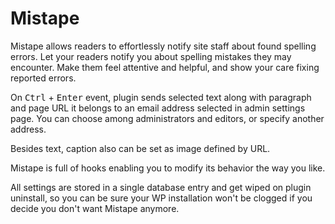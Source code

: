 # Mistape

Mistape allows readers to effortlessly notify site staff about found spelling errors. Let your readers notify you about spelling mistakes they may encounter. Make them feel attentive and helpful, and show your care fixing reported errors.

On <kbd>Ctrl</kbd> + <kbd>Enter</kbd> event, plugin sends selected text along with paragraph and page URL it belongs to an email address selected in admin settings page. You can choose among administrators and editors, or specify another address.

Besides text, caption also can be set as image defined by URL.

Mistape is full of hooks enabling you to modify its behavior the way you like.

All settings are stored in a single database entry and get wiped on plugin uninstall, so you can be sure your WP installation won't be clogged if you decide you don't want Mistape anymore.
